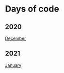 # Days of code

## 2020

[December](https://github.com/htutwaiphyoe/DaysOfCode/tree/master/December%202020)

## 2021

[January](https://github.com/htutwaiphyoe/DaysOfCode/tree/master/2021/January)
